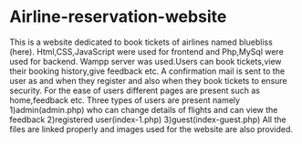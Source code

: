# Airline-reservation-website
This is a website dedicated to book tickets of airlines named bluebliss (here). Html,CSS,JavaScript were used for frontend and Php,MySql were used for backend. Wampp server was used.Users can book tickets,view their booking history,give feedback etc. A confirmation mail is sent to the user as and when they register and also when they book tickets to ensure security. For the ease of users different pages are present such as home,feedback etc.
Three types of users are present namely 1)admin(admin.php) who can change details of flights and can view the feedback 2)registered user(index-1.php) 3)guest(index-guest.php)
All the files are linked properly and images used for the website are also provided.
